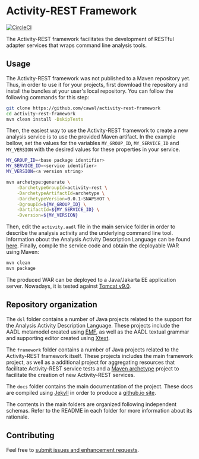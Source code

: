 # Activity-REST Framework

[![CircleCI](https://circleci.com/gh/cawal/activity-rest-framework.svg?style=svg&circle-token=7821e416a427c1defc5d6a76601f4bf555123888)](https://circleci.com/gh/cawal/activity-rest-framework)

The Activity-REST framework facilitates the development of RESTful adapter services that wraps command line analysis tools.


## Usage

The Activity-REST framework was not published to a Maven repository yet.
Thus, in order to use it for your projects, first download the repository and install the bundles at your user's local repository.
You can follow the following commands for this step:

```bash
git clone https://github.com/cawal/activity-rest-framework
cd activity-rest-framework
mvn clean install -DskipTests
```

Then, the easiest way to use the Activity-REST framework to create a new analysis service is to use the provided Maven artifact.
In the example bellow, set the values for the variables `MY_GROUP_ID`, `MY_SERVICE_ID` and `MY_VERSION` with the desired values for these properties in your service. 


```bash
MY_GROUP_ID=<base package identifier>
MY_SERVICE_ID=<service identifier>
MY_VERSION=<a version string>

mvn archetype:generate \
	-DarchetypeGroupId=activity-rest \
	-DarchetypeArtifactId=archetype \
	-DarchetypeVersion=0.0.1-SNAPSHOT \
	-DgroupId=${MY_GROUP_ID} \
	-DartifactId=${MY_SERVICE_ID} \
	-Dversion=${MY_VERSION}
```

Then, edit the `activity.aadl` file in the main service folder in order to describe the analysis activity and the underlying command line tool.
Information obout the Analysis Activity Description Language can be found [here](https://cawal.github.io/activity-rest-framework/aadl).
Finally, compile the service code and obtain the  deployable WAR using Maven:

```bash
mvn clean
mvn package
```

The produced WAR can be deployed to a Java/Jakarta EE application server.
Nowadays, it is tested against [Tomcat v9.0](http://tomcat.apache.org/tomcat-9.0-doc/index.html).

## Repository organization


The `dsl` folder contains a number of Java projects related to the support for the Analysis Activity Description Language. 
These projects include the AADL metamodel created using [EMF](https://www.eclipse.org/modeling/emf/), as well as the AADL textual grammar and supporting editor created using [Xtext](https://www.eclipse.org/Xtext/).

The `framework` folder contains a number of Java projects related to the Activity-REST framework itself.
These projects includes the main framework project, as well as a additional project for aggregating resources that facilitate Activity-REST service tests and a [Maven archetype](https://maven.apache.org/guides/introduction/introduction-to-archetypes.html) project to facilitate the creation of new Activity-REST services.

The `docs` folder contains the main documentation of the project. These docs are compiled using [Jekyll](https://jekyllrb.com/) in order to produce a [github.io site](https://cawal.github.io/activity-rest-framework/).

The contents in the main folders are organized following independent schemas.
Refer to the README in each folder for more information about its rationale.

## Contributing

Feel free to [submit issues and enhancement requests](https://github.com/cawal/activity-rest-framework/issues).
